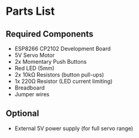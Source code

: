 # Parts List

## Required Components
- ESP8266 CP2102 Development Board
- 5V Servo Motor
- 2x Momentary Push Buttons
- Red LED (5mm)
- 2x 10kΩ Resistors (button pull-ups)
- 1x 220Ω Resistor (LED current limiting)
- Breadboard
- Jumper wires

## Optional
- External 5V power supply (for full servo range)